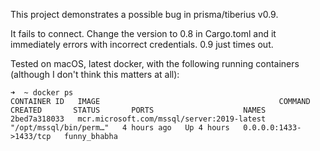This project demonstrates a possible bug in prisma/tiberius v0.9.

It fails to connect. Change the version to 0.8 in Cargo.toml and it immediately errors with incorrect credentials. 0.9 just times out.

Tested on macOS, latest docker, with the following running containers (although I don't think this matters at all):

```
➜  ~ docker ps
CONTAINER ID   IMAGE                                        COMMAND                  CREATED       STATUS       PORTS                    NAMES
2bed7a318033   mcr.microsoft.com/mssql/server:2019-latest   "/opt/mssql/bin/perm…"   4 hours ago   Up 4 hours   0.0.0.0:1433->1433/tcp   funny_bhabha
```


